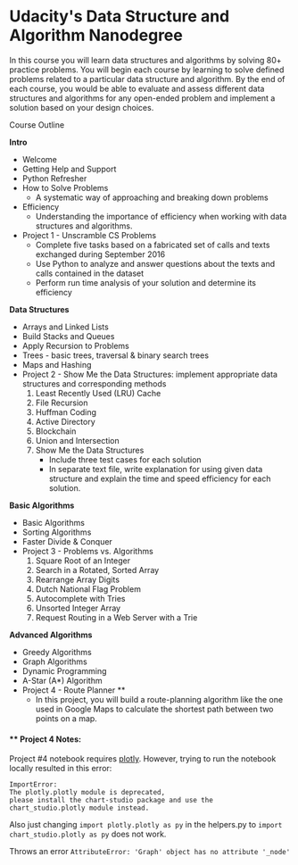 # Udacity's Data Structure and Algorithm Nanodegree

In this course you will learn data structures and algorithms by solving 80+ practice problems. You will begin each course by learning to solve defined problems related to a particular data structure and algorithm. By the end of each course, you would be able to evaluate and assess different data structures and algorithms for any open-ended problem and implement a solution based on your design choices.

Course Outline

**Intro**

* Welcome
* Getting Help and Support
* Python Refresher
* How to Solve Problems
   * A systematic way of approaching and breaking down problems
* Efficiency
   * Understanding the importance of efficiency when working with data structures and algorithms. 
* Project 1 - Unscramble CS Problems
   * Complete five tasks based on a fabricated set of calls and texts exchanged during September 2016
   * Use Python to analyze and answer questions about the texts and calls contained in the dataset
   * Perform run time analysis of your solution and determine its efficiency
  
  
**Data Structures**

* Arrays and Linked Lists
* Build Stacks and Queues
* Apply Recursion to Problems
* Trees - basic trees, traversal & binary search trees
* Maps and Hashing
* Project  2 - Show Me the Data Structures: implement appropriate data structures and corresponding methods
   1. Least Recently Used (LRU) Cache
   2. File Recursion 
   3. Huffman Coding
   4. Active Directory
   5. Blockchain
   6. Union and Intersection
   7. Show Me the Data Structures
         * Include three test cases for each solution
         * In separate text file, write explanation for using given data structure and explain the time and speed efficiency for each solution.
         

**Basic Algorithms**

* Basic Algorithms
* Sorting Algorithms
* Faster Divide & Conquer
* Project 3 - Problems vs. Algorithms
   1. Square Root of an Integer
   2. Search in a Rotated, Sorted Array
   3. Rearrange Array Digits
   4. Dutch National Flag Problem
   5. Autocomplete with Tries
   6. Unsorted Integer Array
   7. Request Routing in a Web Server with a Trie
   

**Advanced Algorithms**

* Greedy Algorithms
* Graph Algorithms
* Dynamic Programming
* A-Star (A*) Algorithm 
* Project 4 - Route Planner **
   * In this project, you will build a route-planning algorithm like the one used in Google Maps to calculate the shortest path between two points on a map. 
  

#### ** Project 4 Notes:

Project #4 notebook requires [plotly](https://plot.ly/python/getting-started/). However, trying to run the notebook locally resulted in this error:

```
ImportError: 
The plotly.plotly module is deprecated,
please install the chart-studio package and use the
chart_studio.plotly module instead.
```

Also just changing `import plotly.plotly as py` in the helpers.py to `import chart_studio.plotly as py` does not work. 

Throws an error `AttributeError: 'Graph' object has no attribute '_node'`



